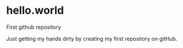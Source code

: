 # hello.world
First github repository

Just getting my hands dirty by creating my first repository on gitHub.
